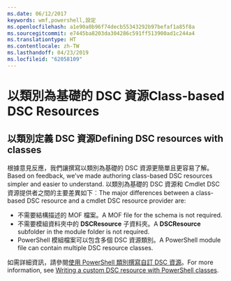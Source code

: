 ```yaml
---
ms.date: 06/12/2017
keywords: wmf,powershell,設定
ms.openlocfilehash: a1e90a0b96f74decb55343292b97befaf1a85f8a
ms.sourcegitcommit: e7445ba8203da304286c591ff513900ad1c244a4
ms.translationtype: HT
ms.contentlocale: zh-TW
ms.lasthandoff: 04/23/2019
ms.locfileid: "62058109"
---
```

# <a name="class-based-dsc-resources"></a><span data-ttu-id="692e7-102">以類別為基礎的 DSC 資源</span><span class="sxs-lookup"><span data-stu-id="692e7-102">Class-based DSC Resources</span></span>

## <a name="defining-dsc-resources-with-classes"></a><span data-ttu-id="692e7-103">以類別定義 DSC 資源</span><span class="sxs-lookup"><span data-stu-id="692e7-103">Defining DSC resources with classes</span></span>

<span data-ttu-id="692e7-104">根據意見反應，我們讓撰寫以類別為基礎的 DSC 資源更簡單且更容易了解。</span><span class="sxs-lookup"><span data-stu-id="692e7-104">Based on feedback, we’ve made authoring class-based DSC resources simpler and easier to understand.</span></span>
<span data-ttu-id="692e7-105">以類別為基礎的 DSC 資源和 Cmdlet DSC 資源提供者之間的主要差異如下︰</span><span class="sxs-lookup"><span data-stu-id="692e7-105">The major differences between a class-based DSC resource and a cmdlet DSC resource provider are:</span></span>

* <span data-ttu-id="692e7-106">不需要結構描述的 MOF 檔案。</span><span class="sxs-lookup"><span data-stu-id="692e7-106">A MOF file for the schema is not required.</span></span>
* <span data-ttu-id="692e7-107">不需要模組資料夾中的 **DSCResource** 子資料夾。</span><span class="sxs-lookup"><span data-stu-id="692e7-107">A **DSCResource** subfolder in the module folder is not required.</span></span>
* <span data-ttu-id="692e7-108">PowerShell 模組檔案可以包含多個 DSC 資源類別。</span><span class="sxs-lookup"><span data-stu-id="692e7-108">A PowerShell module file can contain multiple DSC resource classes.</span></span>

<span data-ttu-id="692e7-109">如需詳細資訊，請參閱[使用 PowerShell 類別撰寫自訂 DSC 資源](https://msdn.microsoft.com/powershell/dsc/authoringresource)。</span><span class="sxs-lookup"><span data-stu-id="692e7-109">For more information, see [Writing a custom DSC resource with PowerShell classes](https://msdn.microsoft.com/powershell/dsc/authoringresource).</span></span>
